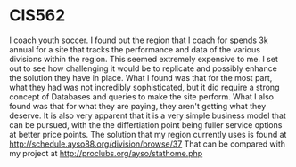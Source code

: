 # CIS562

I coach youth soccer. I found out the region that I coach for spends 3k annual for a site that tracks the performance and data of the various divisions within the region. This seemed extremely expensive to me. I set out to see how challenging it would be to replicate and possibly enhance the solution they have in place. What I found was that for the most part, what they had was not incredibly sophisticated, but it did require a strong concept of Databases and queries to make the site perform. What I also found was that for what they are paying, they aren't getting what they deserve. It is also very apparent that it is a very simple business model that can be pursued, with the the differtiation point being fuller service options at better price points.  The solution that my region currently uses is found at http://schedule.ayso88.org/division/browse/37  That can be compared with my project at http://proclubs.org/ayso/stathome.php
 
